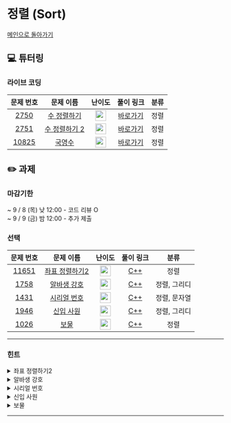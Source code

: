 # 정렬 (Sort)

[메인으로 돌아가기](https://github.com/Altu-Bitu-2/Notice)

## 💻 튜터링

### 라이브 코딩

|문제 번호|문제 이름|난이도|풀이 링크|분류|
| :-----: | :-----: | :-----: | :-----: | :-----: |
|<a href="https://www.acmicpc.net/problem/2750" target="_blank">2750</a>|<a href="https://www.acmicpc.net/problem/2750" target="_blank">수 정렬하기</a>|<img height="25px" width="25px" src="https://static.solved.ac/tier_small/5.svg"/>|[바로가기](https://github.com/Altu-Bitu-3/Notice/tree/main/09%EC%9B%94%2002%EC%9D%BC%20-%20%EC%A0%95%EB%A0%AC)|정렬|
|<a href="https://www.acmicpc.net/problem/2751" target="_blank">2751</a>|<a href="https://www.acmicpc.net/problem/2751" target="_blank">수 정렬하기 2</a>|<img height="25px" width="25px" src="https://static.solved.ac/tier_small/6.svg"/>|[바로가기](https://github.com/Altu-Bitu-3/Notice/tree/main/09%EC%9B%94%2002%EC%9D%BC%20-%20%EC%A0%95%EB%A0%AC)|정렬|
|<a href="https://www.acmicpc.net/problem/10825" target="_blank">10825</a>|<a href="https://www.acmicpc.net/problem/10825" target="_blank">국영수</a>|<img height="25px" width="25px" src="https://static.solved.ac/tier_small/7.svg"/>|[바로가기](https://github.com/Altu-Bitu-3/Notice/tree/main/09%EC%9B%94%2002%EC%9D%BC%20-%20%EC%A0%95%EB%A0%AC)|정렬|


## ✏️ 과제
### 마감기한
~ 9 / 8 (목) 낮 12:00 - 코드 리뷰 O </br>
~ 9 / 9 (금) 밤 12:00 - 추가 제출 </br>

### 선택

|문제 번호|문제 이름|난이도|풀이 링크|분류|
| :-----: | :-----: | :-----: | :-----: | :-----: |
|<a href="https://www.acmicpc.net/problem/11651" target="_blank">11651</a>|<a href="https://www.acmicpc.net/problem/11651" target="_blank">좌표 정렬하기2</a>|<img height="25px" width="25px" src="https://static.solved.ac/tier_small/9.svg"/>|[C++](https://github.com/Altu-Bitu-3/Notice/tree/main/09%EC%9B%94%2002%EC%9D%BC%20-%20%EC%A0%95%EB%A0%AC)|정렬|
|<a href="https://www.acmicpc.net/problem/1758" target="_blank">1758</a>|<a href="https://www.acmicpc.net/problem/1758" target="_blank">알바생 강호</a>|<img height="25px" width="25px" src="https://static.solved.ac/tier_small/7.svg"/>|[C++](https://github.com/Altu-Bitu-3/Notice/tree/main/09%EC%9B%94%2002%EC%9D%BC%20-%20%EC%A0%95%EB%A0%AC)|정렬, 그리디|
|<a href="https://www.acmicpc.net/problem/1431" target="_blank">1431</a>|<a href="https://www.acmicpc.net/problem/1431" target="_blank">시리얼 번호</a>|<img height="25px" width="25px" src="https://static.solved.ac/tier_small/8.svg"/>|[C++](https://github.com/Altu-Bitu-3/Notice/tree/main/09%EC%9B%94%2002%EC%9D%BC%20-%20%EC%A0%95%EB%A0%AC)|정렬, 문자열|
|<a href="https://www.acmicpc.net/problem/1946" target="_blank">1946</a>|<a href="https://www.acmicpc.net/problem/1946" target="_blank">신입 사원</a>|<img height="25px" width="25px" src="https://static.solved.ac/tier_small/10.svg"/>|[C++](https://github.com/Altu-Bitu-3/Notice/tree/main/09%EC%9B%94%2002%EC%9D%BC%20-%20%EC%A0%95%EB%A0%AC)|정렬, 그리디|
|<a href="https://www.acmicpc.net/problem/1026" target="_blank">1026</a>|<a href="https://www.acmicpc.net/problem/1026" target="_blank">보물</a>|<img height="25px" width="25px" src="https://static.solved.ac/tier_small/7.svg"/>|[C++](https://github.com/Altu-Bitu-3/Notice/tree/main/09%EC%9B%94%2002%EC%9D%BC%20-%20%EC%A0%95%EB%A0%AC)|정렬|

---

### 힌트

<details>
<summary>좌표 정렬하기2</summary>
<div markdown="1">
&nbsp;&nbsp;&nbsp;&nbsp;튜터링 때 다룬 응용문제에서 배운 부분을 활용해 볼 수 있겠어요!
</div>
</details>

<details>
<summary>알바생 강호</summary>
<div markdown="1">
&nbsp;&nbsp;&nbsp;&nbsp;강호가 팁을 가장 많이 받을 수 있는 배치는 어떻게 될까요? 1등 사람의 팁이 적어야 좋을지 많아야 좋을지를 생각해 봅시다!
</div>
</details>

<details>
<summary>시리얼 번호</summary>
<div markdown="1">
&nbsp;&nbsp;&nbsp;&nbsp;우선 문제에서 원하는 조건대로 정렬을 하는 문제이니, 비교함수를 활용해야할 것 같아요. 그런데 문자열을 다루는 게 조금 까다로워 보이네요! 문자를 숫자로, 숫자를 문자로 어떻게 다룰 수 있을까요?
</div>
</details>

<details>
<summary>신입 사원</summary>
<div markdown="1">
&nbsp;&nbsp;&nbsp;&nbsp;서류심사와 면접심사의 성적을 모두 고려해 동시에 비교하려니 힘드네요. 하나의 심사 순위만 비교하려면 어떻게 해야 할까요?
</div>
</details>

<details>
<summary>보물</summary>
<div markdown="1">
&nbsp;&nbsp;&nbsp;&nbsp;문제에 함정이 있어요. B는 재배열 할 수 없지만 A는 재배열이 가능하죠!
</div>
</details>

---

